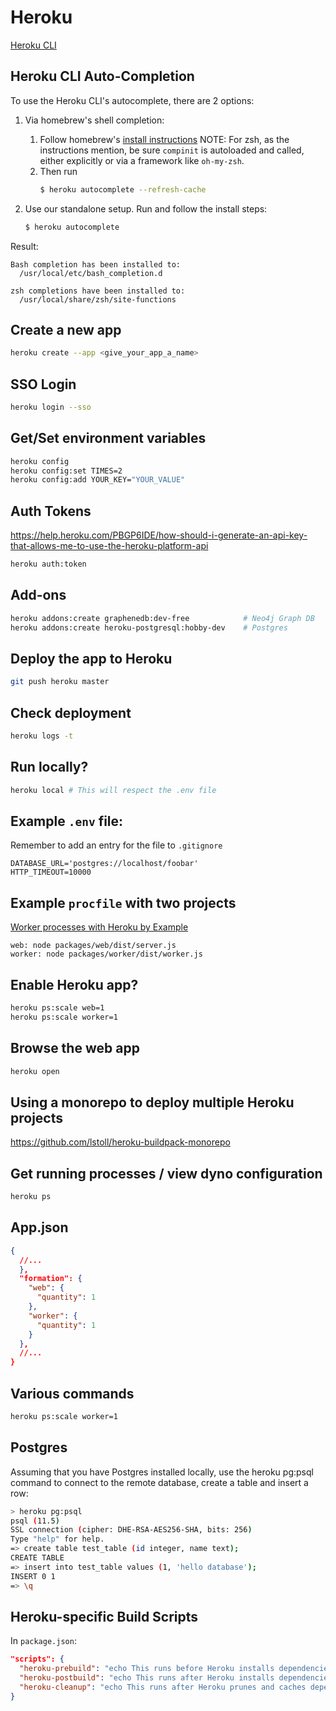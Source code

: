 # Heroku

[Heroku CLI](https://devcenter.heroku.com/articles/heroku-cli)

## Heroku CLI Auto-Completion

To use the Heroku CLI's autocomplete, there are 2 options:

1. Via homebrew's shell completion:

   1. Follow homebrew's [install instructions](https://docs.brew.sh/Shell-Completion)
      NOTE: For zsh, as the instructions mention, be sure `compinit` is autoloaded and called, either explicitly or via a framework like `oh-my-zsh`.
   2. Then run
      ```sh
      $ heroku autocomplete --refresh-cache
      ```

2. Use our standalone setup. Run and follow the install steps:
   ```sh
   $ heroku autocomplete
   ```

Result:

```
Bash completion has been installed to:
  /usr/local/etc/bash_completion.d

zsh completions have been installed to:
  /usr/local/share/zsh/site-functions
```

## Create a new app

```sh
heroku create --app <give_your_app_a_name>
```

## SSO Login

```sh
heroku login --sso
```

## Get/Set environment variables

```sh
heroku config
heroku config:set TIMES=2
heroku config:add YOUR_KEY="YOUR_VALUE"
```

## Auth Tokens

https://help.heroku.com/PBGP6IDE/how-should-i-generate-an-api-key-that-allows-me-to-use-the-heroku-platform-api

```sh
heroku auth:token
```

## Add-ons

```sh
heroku addons:create graphenedb:dev-free            # Neo4j Graph DB
heroku addons:create heroku-postgresql:hobby-dev    # Postgres
```

## Deploy the app to Heroku

```sh
git push heroku master
```

## Check deployment

```sh
heroku logs -t
```

## Run locally?

```sh
heroku local # This will respect the .env file
```

## Example `.env` file:

Remember to add an entry for the file to `.gitignore`

```
DATABASE_URL='postgres://localhost/foobar'
HTTP_TIMEOUT=10000
```

## Example `procfile` with two projects

[Worker processes with Heroku by Example](https://codeburst.io/worker-processes-with-heroku-by-example-49863913008f)

```
web: node packages/web/dist/server.js
worker: node packages/worker/dist/worker.js
```

## Enable Heroku app?

```sh
heroku ps:scale web=1
heroku ps:scale worker=1
```

## Browse the web app

```sh
heroku open
```

## Using a monorepo to deploy multiple Heroku projects

https://github.com/lstoll/heroku-buildpack-monorepo

## Get running processes / view dyno configuration

```sh
heroku ps
```

## App.json

```json
{
  //...
  },
  "formation": {
    "web": {
      "quantity": 1
    },
    "worker": {
      "quantity": 1
    }
  },
  //...
}
```

## Various commands

```sh
heroku ps:scale worker=1
```

## Postgres

Assuming that you have Postgres installed locally, use the heroku pg:psql command to connect to the remote database, create a table and insert a row:

```sh
> heroku pg:psql
psql (11.5)
SSL connection (cipher: DHE-RSA-AES256-SHA, bits: 256)
Type "help" for help.
=> create table test_table (id integer, name text);
CREATE TABLE
=> insert into test_table values (1, 'hello database');
INSERT 0 1
=> \q
```

## Heroku-specific Build Scripts

In `package.json`:

```json
"scripts": {
  "heroku-prebuild": "echo This runs before Heroku installs dependencies.",
  "heroku-postbuild": "echo This runs after Heroku installs dependencies, but before Heroku prunes and caches dependencies.",
  "heroku-cleanup": "echo This runs after Heroku prunes and caches dependencies."
}
```
